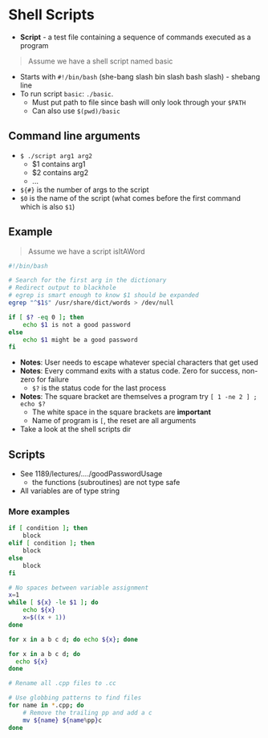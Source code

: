 # Shell Scripts

* **Script** - a test file containing a sequence of commands executed as a program

> Assume we have a shell script named basic

* Starts with `#!/bin/bash` (she-bang slash bin slash bash slash) - shebang line
* To run script `basic`: `./basic`.
	* Must put path to file since bash will only look through your `$PATH`
	* Can also use `$(pwd)/basic`

## Command line arguments

* `$ ./script arg1 arg2`
	* $1 contains arg1
	* $2 contains arg2
	* ...
* `${#}` is the number of args to the script
* `$0` is the name of the script (what comes before the first command which is also `$1`)

## Example

> Assume we have a script isItAWord

```sh
#!/bin/bash

# Search for the first arg in the dictionary
# Redirect output to blackhole
# egrep is smart enough to know $1 should be expanded
egrep "^$1$" /usr/share/dict/words > /dev/null

if [ $? -eq 0 ]; then
	echo $1 is not a good password
else
	echo $1 might be a good password
fi
```

* **Notes**: User needs to escape whatever special characters that get used
* **Notes**: Every command exits with a status code. Zero for success, non-zero for failure
	* `$?` is the status code for the last process
* **Notes**: The square bracket are themselves a program try `[ 1 -ne 2 ] ; echo $?`
	* The white space in the square brackets are **important**
	* Name of program is `[`, the reset are all arguments
* Take a look at the shell scripts dir

## Scripts

* See 1189/lectures/..../goodPasswordUsage
	* the functions (subroutines) are not type safe
* All variables are of type string

### More examples

```sh
if [ condition ]; then
	block
elif [ condition ]; then
	block
else
	block
fi
```

```sh
# No spaces between variable assignment
x=1
while [ ${x} -le $1 ]; do
	echo ${x}
	x=$((x + 1))
done
```

```sh
for x in a b c d; do echo ${x}; done

for x in a b c d; do
  echo ${x}
done
```

```sh
# Rename all .cpp files to .cc

# Use globbing patterns to find files
for name in *.cpp; do
	# Remove the trailing pp and add a c
	mv ${name} ${name%pp}c
done
```
